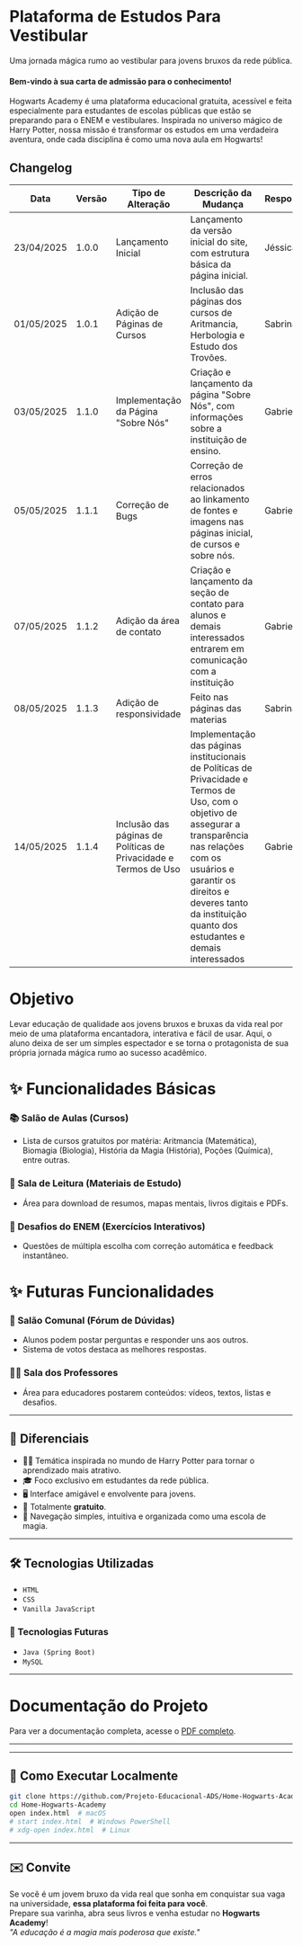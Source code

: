 # Plataforma de Estudos Para Vestibular

Uma jornada mágica rumo ao vestibular para jovens bruxos da rede pública.

 #### **Bem-vindo à sua carta de admissão para o conhecimento!**
 Hogwarts Academy é uma plataforma educacional gratuita, acessível e feita especialmente para estudantes de escolas públicas que estão se preparando para o ENEM e vestibulares. Inspirada no universo mágico de Harry Potter, nossa missão é transformar os estudos em uma verdadeira aventura, onde cada disciplina é como uma nova aula em Hogwarts!

 ## Changelog 

| **Data**     | **Versão**   | **Tipo de Alteração**              | **Descrição da Mudança**                                                                                                     | **Responsável** |
|--------------|--------------|------------------------------------|------------------------------------------------------------------------------------------------------------------------------|------------------|
| 23/04/2025   | 1.0.0        | Lançamento Inicial                | Lançamento da versão inicial do site, com estrutura básica da página inicial.                                                 | Jéssica          |
| 01/05/2025   | 1.0.1        | Adição de Páginas de Cursos       | Inclusão das páginas dos cursos de Aritmancia, Herbologia e Estudo dos Trovões.                                               | Sabrina          |
| 03/05/2025   | 1.1.0        | Implementação da Página "Sobre Nós" | Criação e lançamento da página "Sobre Nós", com informações sobre a instituição de ensino.                                     | Gabriel          |
| 05/05/2025   | 1.1.1        | Correção de Bugs                 | Correção de erros relacionados ao linkamento de fontes e imagens nas páginas inicial, de cursos e sobre nós.                 | Gabriel          |
| 07/05/2025 | 1.1.2 | Adição da área de contato | Criação e lançamento da seção de contato para alunos e demais interessados entrarem em comunicação com a instituição | Gabriel |
| 08/05/2025 | 1.1.3 | Adição de responsividade | Feito nas  páginas das materias | Sabrina | 
| 14/05/2025 | 1.1.4 | Inclusão das páginas de Políticas de Privacidade e Termos de Uso | Implementação das páginas institucionais de Políticas de Privacidade e Termos de Uso, com o objetivo de assegurar a transparência nas relações com os usuários e garantir os direitos e deveres tanto da instituição quanto dos estudantes e demais interessados | Gabriel |

# Objetivo

Levar educação de qualidade aos jovens bruxos e bruxas da vida real por meio de uma plataforma encantadora, interativa e fácil de usar.
Aqui, o aluno deixa de ser um simples espectador e se torna o protagonista de sua própria jornada mágica rumo ao sucesso acadêmico.


# ✨ Funcionalidades Básicas

### 📚 Salão de Aulas (Cursos)
- Lista de cursos gratuitos por matéria: Aritmancia (Matemática), Biomagia (Biologia), História da Magia (História), Poções (Química), entre outras.

### 📜 Sala de Leitura (Materiais de Estudo)
- Área para download de resumos, mapas mentais, livros digitais e PDFs.

### 🧠 Desafios do ENEM (Exercícios Interativos)
- Questões de múltipla escolha com correção automática e feedback instantâneo.
# ✨ Futuras Funcionalidades

### 💬 Salão Comunal (Fórum de Dúvidas)
- Alunos podem postar perguntas e responder uns aos outros.
- Sistema de votos destaca as melhores respostas.
### 👩‍🏫 Sala dos Professores
- Área para educadores postarem conteúdos: vídeos, textos, listas e desafios.

---

## 🌟 Diferenciais

- 🧙‍♀️ Temática inspirada no mundo de Harry Potter para tornar o aprendizado mais atrativo.
- 🎓 Foco exclusivo em estudantes da rede pública.
- 🖥️ Interface amigável e envolvente para jovens.
- 💸 Totalmente **gratuito**.
- 🧭 Navegação simples, intuitiva e organizada como uma escola de magia.

---

## 🛠️ Tecnologias Utilizadas

- `HTML`
- `CSS`
- `Vanilla JavaScript`

### 🔮 Tecnologias Futuras

- `Java (Spring Boot)`
- `MySQL`

---


# Documentação do Projeto

Para ver a documentação completa, acesse o [PDF completo](docs/HOGWARTS-ACADEMY.pdf).

---

---
## 🚀 Como Executar Localmente

```bash
git clone https://github.com/Projeto-Educacional-ADS/Home-Hogwarts-Academy.git
cd Home-Hogwarts-Academy
open index.html  # macOS
# start index.html  # Windows PowerShell
# xdg-open index.html  # Linux
```

---

## ✉️ Convite

Se você é um jovem bruxo da vida real que sonha em conquistar sua vaga na universidade, **essa plataforma foi feita para você**.  
Prepare sua varinha, abra seus livros e venha estudar no **Hogwarts Academy**!  
*"A educação é a magia mais poderosa que existe."*


